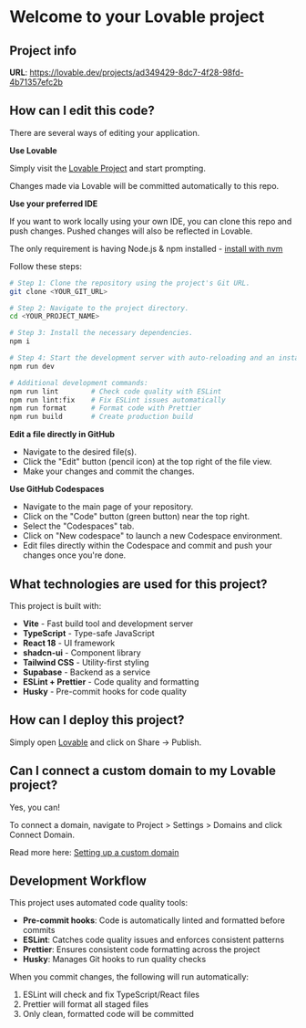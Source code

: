 # Welcome to your Lovable project

## Project info

**URL**: https://lovable.dev/projects/ad349429-8dc7-4f28-98fd-4b71357efc2b

## How can I edit this code?

There are several ways of editing your application.

**Use Lovable**

Simply visit the [Lovable Project](https://lovable.dev/projects/ad349429-8dc7-4f28-98fd-4b71357efc2b) and start prompting.

Changes made via Lovable will be committed automatically to this repo.

**Use your preferred IDE**

If you want to work locally using your own IDE, you can clone this repo and push changes. Pushed changes will also be reflected in Lovable.

The only requirement is having Node.js & npm installed - [install with nvm](https://github.com/nvm-sh/nvm#installing-and-updating)

Follow these steps:

```sh
# Step 1: Clone the repository using the project's Git URL.
git clone <YOUR_GIT_URL>

# Step 2: Navigate to the project directory.
cd <YOUR_PROJECT_NAME>

# Step 3: Install the necessary dependencies.
npm i

# Step 4: Start the development server with auto-reloading and an instant preview.
npm run dev

# Additional development commands:
npm run lint        # Check code quality with ESLint
npm run lint:fix    # Fix ESLint issues automatically
npm run format      # Format code with Prettier
npm run build       # Create production build
```

**Edit a file directly in GitHub**

- Navigate to the desired file(s).
- Click the "Edit" button (pencil icon) at the top right of the file view.
- Make your changes and commit the changes.

**Use GitHub Codespaces**

- Navigate to the main page of your repository.
- Click on the "Code" button (green button) near the top right.
- Select the "Codespaces" tab.
- Click on "New codespace" to launch a new Codespace environment.
- Edit files directly within the Codespace and commit and push your changes once you're done.

## What technologies are used for this project?

This project is built with:

- **Vite** - Fast build tool and development server
- **TypeScript** - Type-safe JavaScript
- **React 18** - UI framework
- **shadcn-ui** - Component library
- **Tailwind CSS** - Utility-first styling
- **Supabase** - Backend as a service
- **ESLint + Prettier** - Code quality and formatting
- **Husky** - Pre-commit hooks for code quality

## How can I deploy this project?

Simply open [Lovable](https://lovable.dev/projects/ad349429-8dc7-4f28-98fd-4b71357efc2b) and click on Share -> Publish.

## Can I connect a custom domain to my Lovable project?

Yes, you can!

To connect a domain, navigate to Project > Settings > Domains and click Connect Domain.

Read more here: [Setting up a custom domain](https://docs.lovable.dev/tips-tricks/custom-domain#step-by-step-guide)

## Development Workflow

This project uses automated code quality tools:

- **Pre-commit hooks**: Code is automatically linted and formatted before commits
- **ESLint**: Catches code quality issues and enforces consistent patterns
- **Prettier**: Ensures consistent code formatting across the project
- **Husky**: Manages Git hooks to run quality checks

When you commit changes, the following will run automatically:
1. ESLint will check and fix TypeScript/React files
2. Prettier will format all staged files
3. Only clean, formatted code will be committed
